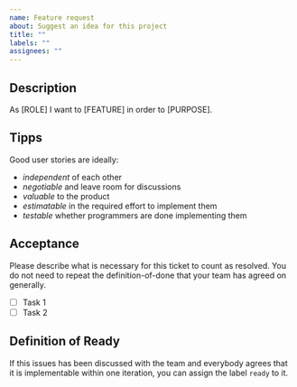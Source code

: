 ```yaml
---
name: Feature request
about: Suggest an idea for this project
title: ""
labels: ""
assignees: ""
---
```


## Description

As [ROLE] I want to [FEATURE] in order to [PURPOSE].

## Tipps

Good user stories are ideally:

- _independent_ of each other
- _negotiable_ and leave room for discussions
- _valuable_ to the product
- _estimatable_ in the required effort to implement them
- _testable_ whether programmers are done implementing them

## Acceptance

Please describe what is necessary for this ticket to count as resolved. You do not need to repeat the definition-of-done that your team has agreed on generally.

- [ ] Task 1
- [ ] Task 2

## Definition of Ready

If this issues has been discussed with the team and everybody agrees that it is implementable within one iteration, you can assign the label `ready` to it.
